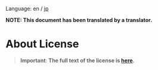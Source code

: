 Language: en / [jp](https://github.com/zero-plusplus/autohotkey-devtools/blob/main/editors/vscode/vscode-autohotkey-devtools/README.ja.md)

**NOTE: This document has been translated by a translator.**

# About License
> **Important**: **The full text of the license is [here](https://github.com/zero-plusplus/autohotkey-devtools?tab=readme-ov-file#about-license).**
